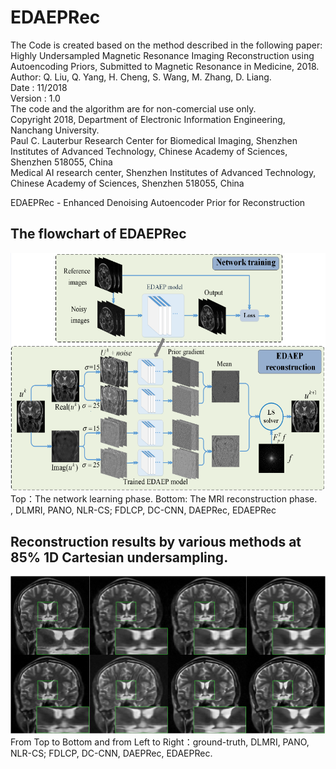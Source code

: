# EDAEPRec
The Code is created based on the method described in the following paper:  
Highly Undersampled Magnetic Resonance Imaging Reconstruction using Autoencoding Priors, Submitted to Magnetic Resonance in Medicine, 2018.  
Author: Q. Liu, Q. Yang, H. Cheng, S. Wang, M. Zhang, D. Liang.  
Date : 11/2018  
Version : 1.0  
The code and the algorithm are for non-comercial use only.  
Copyright 2018, Department of Electronic Information Engineering, Nanchang University.  
Paul C. Lauterbur Research Center for Biomedical Imaging, Shenzhen Institutes of Advanced Technology, Chinese Academy of Sciences, Shenzhen 518055, China    
Medical AI research center, Shenzhen Institutes of Advanced Technology, Chinese Academy of Sciences, Shenzhen 518055, China    

EDAEPRec - Enhanced Denoising Autoencoder Prior for Reconstruction  

## The flowchart of EDAEPRec
![](./figs/fig1.png)  
Top：The network learning phase. 
Bottom: The MRI reconstruction phase.  
, DLMRI, PANO, NLR-CS; FDLCP, DC-CNN, DAEPRec, EDAEPRec
## Reconstruction results by various methods at 85% 1D Cartesian undersampling.
![](./figs/compare_fig.png)  
From Top to Bottom and from Left to Right：ground-truth, DLMRI, PANO, NLR-CS; FDLCP, DC-CNN, DAEPRec, EDAEPRec. 
